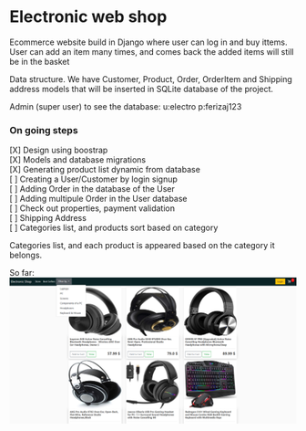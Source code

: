 # Electronic web shop

Ecommerce website build in Django where user can log in and buy ittems.
User can add an item many times, and comes back the added items will still be in the basket




Data structure.
We have Customer, Product, Order, OrderItem and Shipping address models that will be inserted in SQLite database of the project.


Admin (super user) to see the database:
u:electro
p:ferizaj123


<h3> On going steps </h3>
[X]  Design using boostrap <br>
[X]  Models and database migrations <br>
[X]  Generating product list dynamic from database <br>
[ ]  Creating a User/Customer by login signup <br>
[ ]  Adding Order in the database of the User <br> 
[ ]  Adding multipule Order in the User database <br>
[ ]  Check out properties, payment validation <br>
[ ]  Shipping Address <br>
[ ]  Categories list, and products sort based on category <br>



Categories list, and each product is appeared based on the category it belongs.

So far:
<img src="screenshot.png" alt="">
